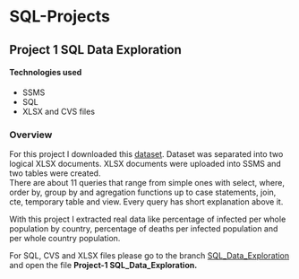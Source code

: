 # SQL-Projects

## Project 1 SQL Data Exploration

#### Technologies used
+ SSMS
+ SQL
+ XLSX and CVS files

### Overview
For this project I downloaded this [dataset](https://ourworldindata.org/covid-deaths). Dataset was separated into two logical XLSX documents. XLSX documents were uploaded into SSMS and two tables were created.  
There are about 11 queries that range from simple ones with select, where, order by, group by and agregation functions up to case statements, join, cte, temporary table and view. Every query has short explanation above it.

With this project I extracted real data like percentage of infected per whole population by country, percentage of deaths per infected population and per whole country population. 

For SQL, CVS and XLSX files please go to the branch [SQL_Data_Exploration](https://github.com/Bajlando-py/Data-Analysis-SQL-Projects/tree/SQL_Data_Exploration) and open the file **Project-1 SQL_Data_Exploration.**

